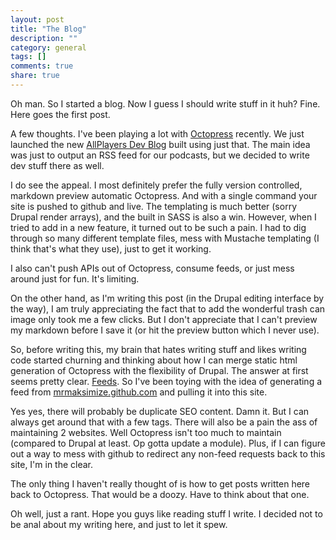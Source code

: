 ```yaml
---
layout: post
title: "The Blog"
description: ""
category: general
tags: []
comments: true
share: true
---
```


Oh man.  So I started a blog. Now I guess I should write stuff in it huh?  Fine. Here goes the first post.

A few thoughts. I've been playing a lot with [Octopress](http://octopress.org/) recently.  We just launched the new [AllPlayers Dev Blog](http://allplayers.github.com) built using just that.  The main idea was just to output an RSS feed for our podcasts, but we decided to write dev stuff there as well.

I do see the appeal. I most definitely prefer the fully version controlled, markdown preview automatic Octopress.  And with a single command your site is pushed to github and live.  The templating is much better (sorry Drupal render arrays), and the built in SASS is also a win.   However, when I tried to add in a new feature, it turned out to be such a pain. I had to dig through so many different template files, mess with Mustache templating (I think that's what they use), just to get it working.

I also can't push APIs out of Octopress, consume feeds, or just mess around just for fun. It's limiting.

On the other hand, as I'm writing this post (in the Drupal editing interface by the way), I am truly appreciating the fact that to add the wonderful trash can image only took me a few clicks. But I don't appreciate that I can't preview my markdown before I save it (or hit the preview button which I never use).

<!--break-->

So, before writing this, my brain that hates writing stuff and likes writing code started churning and thinking about how I can merge static html generation of Octopress with the flexibility of Drupal.  The answer at first seems pretty clear.  [Feeds](http://www.drupal.org/project/feeds).  So I've been toying with the idea of generating a feed from [mrmaksimize.github.com](http://mrmaksimize.github.com) and pulling it into this site.

Yes yes, there will probably be duplicate SEO content. Damn it. But I can always get around that with a few tags.  There will also be a pain the ass of maintaining 2 websites. Well Octopress isn't too much to maintain (compared to Drupal at least. Op gotta update a module).  Plus, if I can figure out a way to mess with github to redirect any non-feed requests back to this site, I'm in the clear.

The only thing I haven't really thought of is how to get posts written here back to Octopress.  That would be a doozy. Have to think about that one.

Oh well, just a rant. Hope you guys like reading stuff I write.  I decided not to be anal about my writing here, and just to let it spew.

